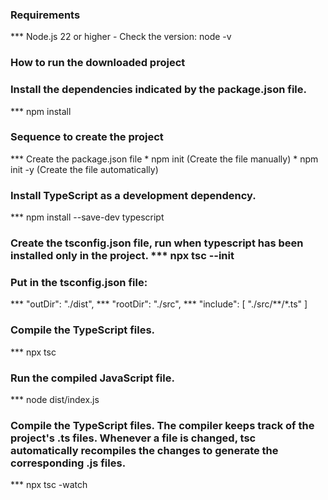 ### Requirements
   *** Node.js 22 or higher - Check the version: node -v

### How to run the downloaded project

### Install the dependencies indicated by the package.json file.
   *** npm install

### Sequence to create the project
   *** Create the package.json file
      * npm init (Create the file manually)
      * npm init -y (Create the file automatically)

### Install TypeScript as a development dependency.
   *** npm install --save-dev typescript

### Create the tsconfig.json file, run when typescript has been installed only in the project. *** npx tsc --init

### Put in the tsconfig.json file:
   *** "outDir": "./dist",
   *** "rootDir": "./src",
   *** "include": [
      "./src/**/*.ts"
      ]

### Compile the TypeScript files.
   *** npx tsc

### Run the compiled JavaScript file.
   *** node dist/index.js

### Compile the TypeScript files. The compiler keeps track of the project's .ts files. Whenever a file is changed, tsc automatically recompiles the changes to generate the corresponding .js files.
   *** npx tsc -watch

